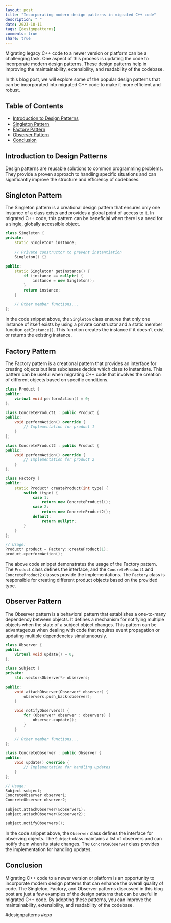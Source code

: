 ```yaml
---
layout: post
title: "Incorporating modern design patterns in migrated C++ code"
description: " "
date: 2023-10-11
tags: [designpatterns]
comments: true
share: true
---
```


Migrating legacy C++ code to a newer version or platform can be a challenging task. One aspect of this process is updating the code to incorporate modern design patterns. These design patterns help in improving the maintainability, extensibility, and readability of the codebase.

In this blog post, we will explore some of the popular design patterns that can be incorporated into migrated C++ code to make it more efficient and robust.

## Table of Contents
- [Introduction to Design Patterns](#introduction-to-design-patterns)
- [Singleton Pattern](#singleton-pattern)
- [Factory Pattern](#factory-pattern)
- [Observer Pattern](#observer-pattern)
- [Conclusion](#conclusion)

## Introduction to Design Patterns

Design patterns are reusable solutions to common programming problems. They provide a proven approach to handling specific situations and can significantly improve the structure and efficiency of codebases.

## Singleton Pattern

The Singleton pattern is a creational design pattern that ensures only one instance of a class exists and provides a global point of access to it. In migrated C++ code, this pattern can be beneficial when there is a need for a single, globally accessible object.

```cpp
class Singleton {
private:
    static Singleton* instance;
    
    // Private constructor to prevent instantiation
    Singleton() {}
    
public:
    static Singleton* getInstance() {
        if (instance == nullptr) {
            instance = new Singleton();
        }
        return instance;
    }
    
    // Other member functions...
};
```

In the code snippet above, the `Singleton` class ensures that only one instance of itself exists by using a private constructor and a static member function `getInstance()`. This function creates the instance if it doesn't exist or returns the existing instance.

## Factory Pattern

The Factory pattern is a creational pattern that provides an interface for creating objects but lets subclasses decide which class to instantiate. This pattern can be useful when migrating C++ code that involves the creation of different objects based on specific conditions.

```cpp
class Product {
public:
    virtual void performAction() = 0;
};

class ConcreteProduct1 : public Product {
public:
    void performAction() override {
        // Implementation for product 1
    }
};

class ConcreteProduct2 : public Product {
public:
    void performAction() override {
        // Implementation for product 2
    }
};

class Factory {
public:
    static Product* createProduct(int type) {
        switch (type) {
            case 1:
                return new ConcreteProduct1();
            case 2:
                return new ConcreteProduct2();
            default:
                return nullptr;
        }
    }
};

// Usage:
Product* product = Factory::createProduct(1);
product->performAction();
```

The above code snippet demonstrates the usage of the Factory pattern. The `Product` class defines the interface, and the `ConcreteProduct1` and `ConcreteProduct2` classes provide the implementations. The `Factory` class is responsible for creating different product objects based on the provided type.

## Observer Pattern

The Observer pattern is a behavioral pattern that establishes a one-to-many dependency between objects. It defines a mechanism for notifying multiple objects when the state of a subject object changes. This pattern can be advantageous when dealing with code that requires event propagation or updating multiple dependencies simultaneously.

```cpp
class Observer {
public:
    virtual void update() = 0;
};

class Subject {
private:
    std::vector<Observer*> observers;

public:
    void attachObserver(Observer* observer) {
        observers.push_back(observer);
    }

    void notifyObservers() {
        for (Observer* observer : observers) {
            observer->update();
        }
    }
    
    // Other member functions...
};

class ConcreteObserver : public Observer {
public:
    void update() override {
        // Implementation for handling updates
    }
};

// Usage:
Subject subject;
ConcreteObserver observer1;
ConcreteObserver observer2;

subject.attachObserver(&observer1);
subject.attachObserver(&observer2);

subject.notifyObservers();
```

In the code snippet above, the `Observer` class defines the interface for observing objects. The `Subject` class maintains a list of observers and can notify them when its state changes. The `ConcreteObserver` class provides the implementation for handling updates.

## Conclusion

Migrating C++ code to a newer version or platform is an opportunity to incorporate modern design patterns that can enhance the overall quality of code. The Singleton, Factory, and Observer patterns discussed in this blog post are just a few examples of the design patterns that can be useful in migrated C++ code. By adopting these patterns, you can improve the maintainability, extensibility, and readability of the codebase.

#designpatterns #cpp